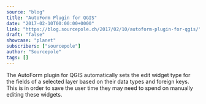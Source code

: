 ```yaml
---
source: "blog"
title: "AutoForm Plugin for QGIS"
date: "2017-02-10T00:00:00+0000"
link: "https://blog.sourcepole.ch/2017/02/10/autoform-plugin-for-qgis/"
draft: "false"
showcase: "planet"
subscribers: ["sourcepole"]
author: "Sourcepole"
tags: []
---
```


<p>The AutoForm plugin for QGIS automatically sets the edit widget type for the fields of a selected layer based on their data types and foreign keys. This is in order to save the user time they may need to spend on manually editing these widgets.</p>
